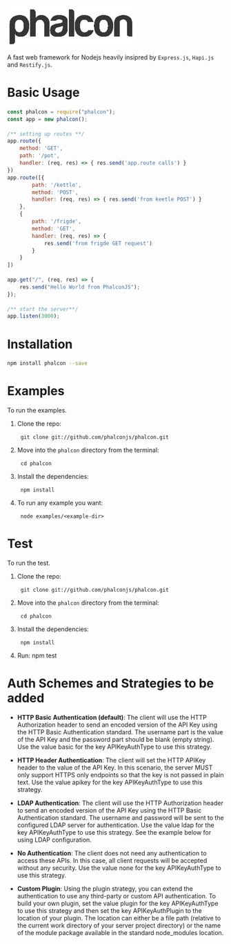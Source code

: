 ![](phalcon.jpg)

A fast web framework for Nodejs heavily insipred by `Express.js`, `Hapi.js` and `Restify.js`.

# Basic Usage
```javascript
const phalcon = require("phalcon");
const app = new phalcon();

/** setting up routes **/
app.route({
    method: 'GET',
    path: '/pot',
    handler: (req, res) => { res.send('app.route calls') }
})
app.route([{
        path: '/kettle',
        method: 'POST',
        handler: (req, res) => { res.send('from keetle POST') }
    },
    {
        path: '/frigde',
        method: 'GET',
        handler: (req, res) => {
            res.send('from frigde GET request')
        }
    }
])

app.get("/", (req, res) => {
    res.send("Hello World from PhalconJS");
});

/** start the server**/
app.listen(3000);
```
# Installation
```sh
npm install phalcon --save
```
# Examples
To run the examples.
1. Clone the repo:

        git clone git://github.com/phalconjs/phalcon.git

1. Move into the `phalcon` directory from the terminal:

        cd phalcon

1. Install the dependencies:

        npm install

1. To run any example you want:

        node examples/<example-dir>

# Test
To run the test.
1. Clone the repo:

        git clone git://github.com/phalconjs/phalcon.git

1. Move into the `phalcon` directory from the terminal:

        cd phalcon

1. Install the dependencies:

        npm install

1. Run:
        npm test

# Auth Schemes and Strategies to be added

* **HTTP Basic Authentication (default)**: The client will use the HTTP Authorization header to send an encoded version of the API Key using the HTTP Basic Authentication standard. The username part is the value of the API Key and the password part should be blank (empty string). Use the value basic for the key APIKeyAuthType to use this strategy.

* **HTTP Header Authentication**: The client will set the HTTP APIKey header to the value of the API Key. In this scenario, the server MUST only support HTTPS only endpoints so that the key is not passed in plain text. Use the value apikey for the key APIKeyAuthType to use this strategy.

* **LDAP Authentication**: The client will use the HTTP Authorization header to send an encoded version of the API Key using the HTTP Basic Authentication standard. The username and password will be sent to the configured LDAP server for authentication. Use the value ldap for the key APIKeyAuthType to use this strategy. See the example below for using LDAP configuration.

* **No Authentication**: The client does not need any authentication to access these APIs. In this case, all client requests will be accepted without any security. Use the value none for the key APIKeyAuthType to use this strategy.

* **Custom Plugin**: Using the plugin strategy, you can extend the authentication to use any third-party or custom API authentication. To build your own plugin, set the value plugin for the key APIKeyAuthType to use this strategy and then set the key APIKeyAuthPlugin to the location of your plugin. The location can either be a file path (relative to the current work directory of your server project directory) or the name of the module package available in the standard node_modules location.